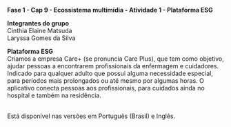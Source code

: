 <b>Fase 1 - Cap 9 - Ecossistema multimídia - Atividade 1 - Plataforma ESG</b>

<b>Integrantes do grupo</b><br>
Cinthia Elaine Matsuda<br>
Laryssa Gomes da Silva

<b>Plataforma ESG</b><br>
Criamos a empresa Care+ (se pronuncia Care Plus), que tem como objetivo, ajudar pessoas a
encontrarem profissionais da enfermagem e cuidadores. Indicado para qualquer adulto que possui
alguma necessidade especial, para períodos mais prolongados ou até mesmo por algumas horas. O
aplicativo conecta pessoas aos profissionais, para cuidados ainda no hospital e também na
residência.<br><br>

Está disponível nas versões em Português (Brasil) e Inglês.

